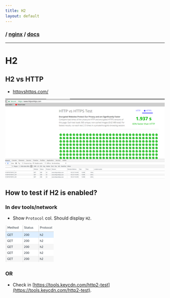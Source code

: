 ```yaml
---
title: H2
layout: default
---
```


### / [nginx](./../) / [docs](./)

-----------------------------------------------------------------------------------

# H2

## H2 vs HTTP
* [httpvshttps.com/](https://www.httpvshttps.com/)

![image](resources/images/h2vshttp.png)

## How to test if H2 is enabled?

### In dev tools/network
* Show `Protocol` col. Should display `H2`.

![image](resources/images/h2.png)

### OR 
* Check in [https://tools.keycdn.com/http2-test](https://tools.keycdn.com/http2-test).
